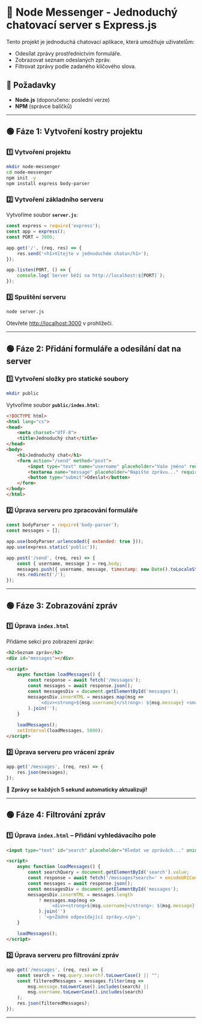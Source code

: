 # 📝 Node Messenger - Jednoduchý chatovací server s Express.js

Tento projekt je jednoduchá chatovací aplikace, která umožňuje uživatelům:
- Odesílat zprávy prostřednictvím formuláře.
- Zobrazovat seznam odeslaných zpráv.
- Filtrovat zprávy podle zadaného klíčového slova.

## 📌 Požadavky
- **Node.js** (doporučeno: poslední verze)
- **NPM** (správce balíčků)

---

## 🟢 Fáze 1: Vytvoření kostry projektu

### 1️⃣ Vytvoření projektu
```sh
mkdir node-messenger
cd node-messenger
npm init -y
npm install express body-parser
```

### 2️⃣ Vytvoření základního serveru
Vytvoříme soubor **`server.js`**:
```javascript
const express = require('express');
const app = express();
const PORT = 3000;

app.get('/', (req, res) => {
    res.send('<h1>Vítejte v jednoduchém chatu</h1>');
});

app.listen(PORT, () => {
    console.log(`Server běží na http://localhost:${PORT}`);
});
```

### 3️⃣ Spuštění serveru
```sh
node server.js
```
Otevřete [http://localhost:3000](http://localhost:3000) v prohlížeči.

---

## 🟢 Fáze 2: Přidání formuláře a odesílání dat na server

### 1️⃣ Vytvoření složky pro statické soubory
```sh
mkdir public
```
Vytvoříme soubor **`public/index.html`**:
```html
<!DOCTYPE html>
<html lang="cs">
<head>
    <meta charset="UTF-8">
    <title>Jednoduchý chat</title>
</head>
<body>
    <h1>Jednoduchý chat</h1>
    <form action="/send" method="post">
        <input type="text" name="username" placeholder="Vaše jméno" required>
        <textarea name="message" placeholder="Napište zprávu..." required></textarea>
        <button type="submit">Odeslat</button>
    </form>
</body>
</html>
```

### 2️⃣ Úprava serveru pro zpracování formuláře
```javascript
const bodyParser = require('body-parser');
const messages = [];

app.use(bodyParser.urlencoded({ extended: true }));
app.use(express.static('public'));

app.post('/send', (req, res) => {
    const { username, message } = req.body;
    messages.push({ username, message, timestamp: new Date().toLocaleString() });
    res.redirect('/');
});
```

---

## 🟢 Fáze 3: Zobrazování zpráv

### 1️⃣ Úprava `index.html`
Přidáme sekci pro zobrazení zpráv:
```html
<h2>Seznam zpráv</h2>
<div id="messages"></div>

<script>
    async function loadMessages() {
        const response = await fetch('/messages');
        const messages = await response.json();
        const messagesDiv = document.getElementById('messages');
        messagesDiv.innerHTML = messages.map(msg =>
            `<div><strong>${msg.username}</strong>: ${msg.message} <small>(${msg.timestamp})</small></div>`
        ).join('');
    }
    
    loadMessages();
    setInterval(loadMessages, 5000);
</script>
```

### 2️⃣ Úprava serveru pro vrácení zpráv
```javascript
app.get('/messages', (req, res) => {
    res.json(messages);
});
```
🔹 **Zprávy se každých 5 sekund automaticky aktualizují!**

---

## 🟢 Fáze 4: Filtrování zpráv

### 1️⃣ Úprava `index.html` – Přidání vyhledávacího pole
```html
<input type="text" id="search" placeholder="Hledat ve zprávách..." oninput="loadMessages()">

<script>
    async function loadMessages() {
        const searchQuery = document.getElementById('search').value;
        const response = await fetch('/messages?search=' + encodeURIComponent(searchQuery));
        const messages = await response.json();
        const messagesDiv = document.getElementById('messages');
        messagesDiv.innerHTML = messages.length
            ? messages.map(msg =>
                `<div><strong>${msg.username}</strong>: ${msg.message} <small>(${msg.timestamp})</small></div>`
            ).join('')
            : '<p>Žádné odpovídající zprávy.</p>';
    }

    loadMessages();
</script>
```

### 2️⃣ Úprava serveru pro filtrování zpráv
```javascript
app.get('/messages', (req, res) => {
    const search = req.query.search?.toLowerCase() || "";
    const filteredMessages = messages.filter(msg =>
        msg.message.toLowerCase().includes(search) || 
        msg.username.toLowerCase().includes(search)
    );
    res.json(filteredMessages);
});
```

---

